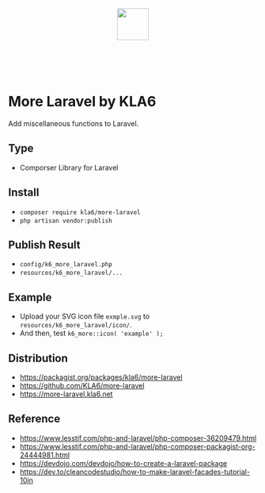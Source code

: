 <p align="center"><br><br><br><br>
<img src="https://logo.kla6.net/download/logo_hori_colr_alon.svg" height="64">
<br><br><br><br><br></p>

# More Laravel by KLA6
Add miscellaneous functions to Laravel.

## Type
- Comporser Library for Laravel

## Install
- `composer require kla6/more-laravel`
- `php artisan vendor:publish`

## Publish Result
- `config/k6_more_laravel.php`
- `resources/k6_more_laravel/...`

## Example
- Upload your SVG icon file `exmple.svg` to `resources/k6_more_laravel/icon/`.
- And then, test `k6_more::icon( 'example' );`

## Distribution
- https://packagist.org/packages/kla6/more-laravel
- https://github.com/KLA6/more-laravel
- https://more-laravel.kla6.net

## Reference
- https://www.lesstif.com/php-and-laravel/php-composer-36209479.html
- https://www.lesstif.com/php-and-laravel/php-composer-packagist-org-24444981.html
- https://devdojo.com/devdojo/how-to-create-a-laravel-package
- https://dev.to/cleancodestudio/how-to-make-laravel-facades-tutorial-10jn
